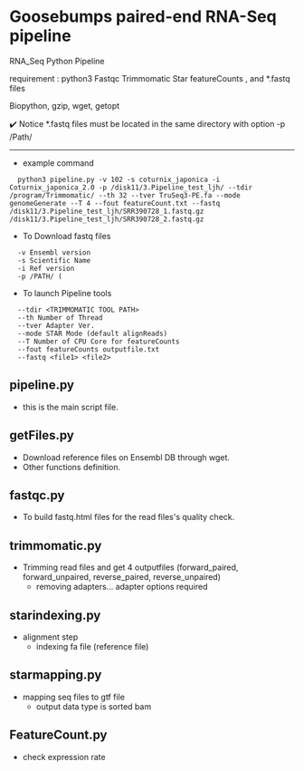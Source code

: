 # Goosebumps paired-end RNA-Seq pipeline
RNA_Seq Python Pipeline 

requirement : python3 Fastqc Trimmomatic Star featureCounts , and *.fastq files

Biopython, gzip, wget, getopt

  :heavy_check_mark: Notice *.fastq files must be located in the same directory with option -p /Path/

-------------------------------

+ example command 
```
  python3 pipeline.py -v 102 -s coturnix_japonica -i Coturnix_japonica_2.0 -p /disk11/3.Pipeline_test_ljh/ --tdir /program/Trimmomatic/ --th 32 --tver TruSeq3-PE.fa --mode genomeGenerate --T 4 --fout featureCount.txt --fastq /disk11/3.Pipeline_test_ljh/SRR390728_1.fastq.gz /disk11/3.Pipeline_test_ljh/SRR390728_2.fastq.gz
```
+ To Download fastq files 
```
  -v Ensembl version
  -s Scientific Name
  -i Ref version 
  -p /PATH/ ( 
```
+ To launch Pipeline tools
```
  --tdir <TRIMMOMATIC TOOL PATH>
  --th Number of Thread 
  --tver Adapter Ver.
  --mode STAR Mode (default alignReads)
  --T Number of CPU Core for featureCounts
  --fout featureCounts outputfile.txt
  --fastq <file1> <file2>
```
## pipeline.py 

+ this is the main script file.

## getFiles.py

+ Download reference files on Ensembl DB through wget. 
+ Other functions definition. 

## fastqc.py 

+ To build fastq.html files for the read files's quality check. 

## trimmomatic.py

+ Trimming read files and get 4 outputfiles (forward_paired, forward_unpaired, reverse_paired, reverse_unpaired)
  + removing adapters... adapter options required

## starindexing.py

+ alignment step
  + indexing fa file (reference file)

## starmapping.py

+ mapping seq files to gtf file 
  + output data type is sorted bam
  
## FeatureCount.py
 
+ check expression rate
